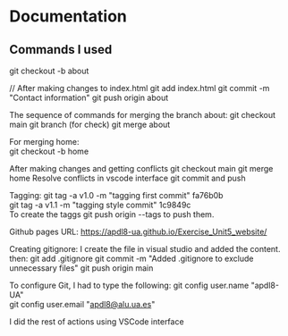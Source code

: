 # Documentation

## Commands I used

git checkout -b about

// After making changes to index.html
git add index.html
git commit -m "Contact information"
git push origin about

The sequence of commands for merging the branch about:
git checkout main
git branch (for check)
git merge about

For merging home:  
git checkout -b home

After making changes and getting conflicts
git checkout main
git merge home
 Resolve conflicts in vscode interface
 git commit and push

Tagging:
git tag -a v1.0 -m "tagging first commit" fa76b0b  
git tag -a v1.1 -m "tagging style commit" 1c9849c  
To create the taggs 
git push origin --tags to push them.

Github pages URL:
https://apdl8-ua.github.io/Exercise_Unit5_website/

Creating gitignore:
I create the file in visual studio and added the content.
then:
git add .gitignore
git commit -m "Added .gitignore to exclude unnecessary files"
git push origin main




To configure Git, I had to type the following:
git config user.name "apdl8-UA"  
git config user.email "apdl8@alu.ua.es"  

I did the rest of actions using VSCode interface